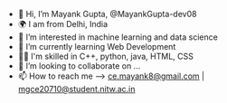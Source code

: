 - 👋 Hi, I’m Mayank Gupta, @MayankGupta-dev08
- 🌍 I am from Delhi, India
- 👀 I’m interested in machine learning and data science
- 🌱 I’m currently learning Web Development
- 👨‍💻 I'm skilled in C++, python, java, HTML, CSS
- 💞️ I’m looking to collaborate on ...
- 📫 How to reach me --> ce.mayank8@gmail.com | mgce20710@student.nitw.ac.in

<!---
MayankGupta-dev08/MayankGupta-dev08 is a ✨ special ✨ repository because its `README.md` (this file) appears on your GitHub profile.
You can click the Preview link to take a look at your changes.
--->
